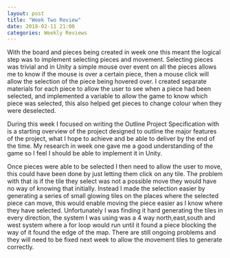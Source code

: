 ```yaml
---
layout: post
title: "Week Two Review"
date: 2018-02-11 21:00
categories: Weekly Reviews
---
```

With the board and pieces being created in week one this meant the logical step was to implement selecting pieces and movement. Selecting pieces was trivial and in Unity a simple mouse over event on all the pieces allows me to know if the mouse is over a certain piece, then a mouse click will allow the selection of the piece being hovered over. I created separate materials for each piece to allow the user to see when a piece had been selected, and implemented a variable to allow the game to know which piece was selected, this also helped get pieces to change colour when they were deselected.

During this week I focused on writing the Outline Project Specification with is a starting overview of the project designed to outline the major features of the project, what I hope to achieve and be able to deliver by the end of the time. My research in week one gave me a good understanding of the game so I feel I should be able to implement it in Unity.

Once pieces were able to be selected I then need to allow the user to move, this could have been done by just letting them click on any tile. The problem with that is if the tile they select was not a possible move they would have no way of knowing that initially. Instead I made the selection easier by generating a series of small glowing tiles on the places where the selected piece can move, this would enable moving the piece easier as I know where they have selected. Unfortunately I was finding it hard generating the tiles in every direction, the system I was using was a 4 way north,east,south and west system where a for loop would run until it found a piece blocking the way of it found the edge of the map. There are still ongoing problems and they will need to be fixed next week  to allow the movement tiles to generate correctly.